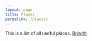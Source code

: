 ```yaml
---
layout: page
title: Places
permalink: /places/
---
```

This is a list of all useful places.
[Briwith](_posts/briwith.md)
